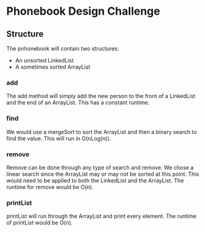 # Phonebook Design Challenge

## Structure
The pnhonebook will contain two structures:
* An unsorted LinkedList
* A sometimes sorted ArrayList

### add
The add method will simply add the new person to the front of a LinkedList and the end of an ArrayList. This has a constant runtime.

### find
We would use a mergeSort to sort the ArrayList and then a binary search to find the value. This will run in O(nLog(n)).

### remove
Remove can be done through any type of search and remove. We chose a linear search since the ArrayList may or may not be sorted at this point. This would need to be applied to both the LinkedList and the ArrayList. The runtime for remove would be O(n).

### printList
printList will run through the ArrayList and print every element. The runtime of printList would be O(n).